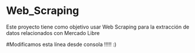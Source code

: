 # Web_Scraping
Este proyecto tiene como objetivo usar Web Scraping para la extracción de datos relacionados con Mercado Libre

#Modificamos esta línea desde consola !!!!! :)
